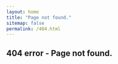 ```yaml
---
layout: home
title: "Page not found."
sitemap: false
permalink: /404.html
---
```

## 404 error - Page not found.
<i class="fa fa-spinner fa-pulse fa-3x fa-fw"></i>
